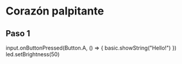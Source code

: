 # Corazón palpitante

## Paso 1

input.onButtonPressed(Button.A, () => {
    basic.showString("Hello!")
})
led.setBrightness(50)